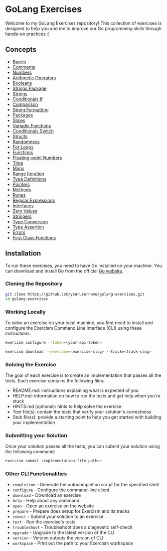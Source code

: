 # GoLang Exercises

Welcome to my GoLang Exercises repository! This collection of exercises is designed to help you and me to improve our Go programming skills through hands-on practices :)

## Concepts

- [Basics](https://exercism.org/tracks/go/concepts/basics)
- [Comments](https://exercism.org/tracks/go/concepts/comments)
- [Numbers](https://exercism.org/tracks/go/concepts/numbers)
- [Arithmetic Operators](https://exercism.org/tracks/go/concepts/arithmetic-operators)
- [Booleans](https://exercism.org/tracks/go/concepts/booleans)
- [Strings Package](https://exercism.org/tracks/go/concepts/strings-package)
- [Strings](https://exercism.org/tracks/go/concepts/strings)
- [Conditionals If](https://exercism.org/tracks/go/concepts/conditionals-if)
- [Comparison](https://exercism.org/tracks/go/concepts/comparison)
- [String Formatting](https://exercism.org/tracks/go/concepts/string-formatting)
- [Packages](https://exercism.org/tracks/go/concepts/packages)
- [Slices](https://exercism.org/tracks/go/concepts/slices)
- [Variadic Functions](https://exercism.org/tracks/go/concepts/variadic-functions)
- [Conditionals Switch](https://exercism.org/tracks/go/concepts/conditionals-switch)
- [Structs](https://exercism.org/tracks/go/concepts/structs)
- [Randomness](https://exercism.org/tracks/go/concepts/randomness)
- [For Loops](https://exercism.org/tracks/go/concepts/for-loops)
- [Functions](https://exercism.org/tracks/go/concepts/functions)
- [Floating-point Numbers](https://exercism.org/tracks/go/concepts/floating-point-numbers)
- [Time](https://exercism.org/tracks/go/concepts/time)
- [Maps](https://exercism.org/tracks/go/concepts/maps)
- [Range Iteration](https://exercism.org/tracks/go/concepts/range-iteration)
- [Type Definitions](https://exercism.org/tracks/go/concepts/type-definitions)
- [Pointers](https://exercism.org/tracks/go/concepts/pointers)
- [Methods](https://exercism.org/tracks/go/concepts/methods)
- [Runes](https://exercism.org/tracks/go/concepts/runes)
- [Regular Expressions](https://exercism.org/tracks/go/concepts/regular-expressions)
- [Interfaces](https://exercism.org/tracks/go/concepts/interfaces)
- [Zero Values](https://exercism.org/tracks/go/concepts/zero-values)
- [Stringers](https://exercism.org/tracks/go/concepts/stringers)
- [Type Conversion](https://exercism.org/tracks/go/concepts/type-conversion)
- [Type Assertion](https://exercism.org/tracks/go/concepts/type-assertion)
- [Errors](https://exercism.org/tracks/go/concepts/errors)
- [First Class Functions](https://exercism.org/tracks/go/concepts/first-class-functions)

## Installation

To run these exercises, you need to have Go installed on your machine. You can download and install Go from the official [Go website](https://golang.org/dl/).

### Cloning the Repository

```bash
git clone https://github.com/yourusername/golang-exercises.git
cd golang-exercises
```

### Working Locally

To solve an exercise on your local machine, you first need to install and configure the Exercism Command Line Interface (CLI) using these instructions.
```Bash
exercism configure --token=<your-api-token>
```

```Bash
exercism download --exercise=<exercise-slug> --track=<track-slug>
```

### Solving the Exercise

The goal of each exercise is to create an implementation that passes all the tests. Each exercise contains the following files:
 - README.md: instructions explaining what is expected of you
 - HELP.md: information on how to run the tests and get help when you're stuck
 - HINTS.md (optional): hints to help solve the exercise
 - Test file(s): contain the tests that verify your solution's correctness
 - Stub file(s): provide a starting point to help you get started with building your implementation

### Submitting your Solution

Once your solution passes all the tests, you can submit your solution using the following command:
```Bash
exercism submit <implementation_file_paths>
````

### Other CLI Functionalities

- `completion`   - Generate the autocompletion script for the specified shell
- `configure`    - Configure the command-line client
- `download`     - Download an exercise
- `help`         - Help about any command
- `open`         - Open an exercise on the website
- `prepare`      - Prepare does setup for Exercism and its tracks
- `submit`       - Submit your solution to an exercise
- `test`         - Run the exercise's tests
- `troubleshoot` - Troubleshoot does a diagnostic self-check
- `upgrade`      - Upgrade to the latest version of the CLI
- `version`      - Version outputs the version of CLI
- `workspace`    - Print out the path to your Exercism workspace
